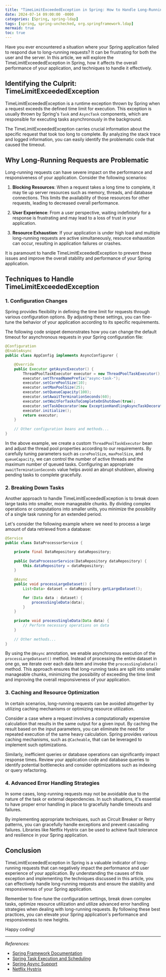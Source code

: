 ```yaml
---
title: "TimeLimitExceededException in Spring: How to Handle Long-Running Requests Efficiently"
date: 2024-07-14 09:00:00 -0000
categories: [Spring, spring-ldap]
tags: [spring, spring-unchecked, org.springframework.ldap]
mermaid: true
toc: true
---
```



Have you ever encountered a situation where your Spring application failed to respond due to long-running requests? It can be frustrating for both the user and the server. In this article, we will explore the TimeLimitExceededException in Spring, how it affects the overall performance of your application, and techniques to handle it effectively.

## Identifying the Culprit: TimeLimitExceededException

TimeLimitExceededException is a runtime exception thrown by Spring when a request exceeds the defined time limit for execution. This exception is usually thrown by Spring's `Task` and `AsyncTask` components, which are responsible for executing tasks asynchronously in the background.

The TimeLimitExceededException carries crucial information about the specific request that took too long to complete. By analyzing the stack trace and logged information, you can easily identify the problematic code that caused the timeout.

## Why Long-Running Requests are Problematic

Long-running requests can have severe impact on the performance and responsiveness of your application. Consider the following scenarios:

1. **Blocking Resources**: When a request takes a long time to complete, it may tie up server resources such as memory, threads, and database connections. This limits the availability of those resources for other requests, leading to decreased overall performance.

2. **User Experience**: From a user perspective, waiting indefinitely for a response is frustrating and may lead to a loss of trust in your application.

3. **Resource Exhaustion**: If your application is under high load and multiple long-running requests are active simultaneously, resource exhaustion can occur, resulting in application failures or crashes.

It is paramount to handle TimeLimitExceededException to prevent these issues and improve the overall stability and performance of your Spring application.

## Techniques to Handle TimeLimitExceededException

### 1. Configuration Changes

Spring provides flexibility in defining the time limit for requests through various configuration options. By adjusting these settings, you can fine-tune the behavior of your application according to its specific requirements.

The following code snippet demonstrates how you can change the default timeout for asynchronous requests in your Spring configuration file:

```java
@Configuration
@EnableAsync
public class AppConfig implements AsyncConfigurer {

    @Override
    public Executor getAsyncExecutor() {
        ThreadPoolTaskExecutor executor = new ThreadPoolTaskExecutor();
        executor.setThreadNamePrefix("async-task-");
        executor.setCorePoolSize(10);
        executor.setMaxPoolSize(25);
        executor.setQueueCapacity(100);
        executor.setAwaitTerminationSeconds(60);
        executor.setWaitForTasksToCompleteOnShutdown(true);
        executor.setTaskDecorator(new ExceptionHandlingAsyncTaskDecorator());
        executor.initialize();
        return executor;
    }
    
    // Other configuration beans and methods...
}
```

In the above example, we create a custom `ThreadPoolTaskExecutor` bean and adjust the thread pool properties according to our requirements. By carefully tuning parameters such as `corePoolSize`, `maxPoolSize`, and `queueCapacity`, we can control the number of active threads and the maximum number of queued tasks. Configuring an appropriate `awaitTerminationSeconds` value helps avoid an abrupt shutdown, allowing pending tasks to complete gracefully.

### 2. Breaking Down Tasks

Another approach to handle TimeLimitExceededException is to break down large tasks into smaller, more manageable chunks. By dividing complex operations or computations into smaller units, you minimize the possibility of a single task running for an extended period.

Let's consider the following example where we need to process a large amount of data retrieved from a database:

```java
@Service
public class DataProcessorService {

    private final DataRepository dataRepository;
    
    public DataProcessorService(DataRepository dataRepository) {
        this.dataRepository = dataRepository;
    }
    
    @Async
    public void processLargeDataset() {
        List<Data> dataset = dataRepository.getLargeDataset();

        for (Data data : dataset) {
            processSingleData(data);
        }
    }
    
    private void processSingleData(Data data) {
        // Perform necessary operations on data
    }
    
    // Other methods...
}
```

By using the `@Async` annotation, we enable asynchronous execution of the `processLargeDataset()` method. Instead of processing the entire dataset in one go, we iterate over each data item and invoke the `processSingleData()` method. This approach ensures that long-running tasks are split into smaller manageable chunks, minimizing the possibility of exceeding the time limit and improving the overall responsiveness of your application.

### 3. Caching and Resource Optimization

In certain scenarios, long-running requests can be avoided altogether by utilizing caching mechanisms or optimizing resource utilization.

Consider a case where a request involves a computationally expensive calculation that results in the same output for a given input. By caching the result based on the input parameters, you can eliminate the need for repeated execution of the same heavy calculation. Spring provides various caching mechanisms, such as `@Cacheable`, that can be leveraged to implement such optimizations.

Similarly, inefficient queries or database operations can significantly impact response times. Review your application code and database queries to identify potential bottlenecks and consider optimizations such as indexing or query refactoring.

### 4. Advanced Error Handling Strategies

In some cases, long-running requests may not be avoidable due to the nature of the task or external dependencies. In such situations, it's essential to have proper error handling in place to gracefully handle timeouts and failures.

By implementing appropriate techniques, such as Circuit Breaker or Retry patterns, you can gracefully handle exceptions and prevent cascading failures. Libraries like Netflix Hystrix can be used to achieve fault tolerance and resilience in your Spring application.

## Conclusion

TimeLimitExceededException in Spring is a valuable indicator of long-running requests that can negatively impact the performance and user experience of your application. By understanding the causes of this exception and implementing the techniques discussed in this article, you can effectively handle long-running requests and ensure the stability and responsiveness of your Spring application.

Remember to fine-tune the configuration settings, break down complex tasks, optimize resource utilization and utilize advanced error handling strategies when dealing with long-running requests. By following these best practices, you can elevate your Spring application's performance and responsiveness to new heights.

Happy coding!

---

*References:*

- [Spring Framework Documentation](https://docs.spring.io/spring-framework/docs/current/reference/html/index.html)
- [Spring Task Execution and Scheduling](https://docs.spring.io/spring-framework/docs/current/reference/html/integration.html#scheduling-task-executor)
- [Spring Async Support](https://docs.spring.io/spring-framework/docs/current/reference/html/integration.html#scheduling-annotation-support-async)
- [Netflix Hystrix](https://github.com/Netflix/Hystrix)